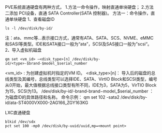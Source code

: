 PVE系统直通硬盘有两种方式，
1.方法一命令操作，映射直通单块硬盘；
2.方法二添加 PCI设备，直通 SATA Controller(SATA 控制器)。
方法一：命令操作，直通单块硬盘
1、查看磁盘ID

    ls -l /dev/disk/by-id/
注：ata、mmc等…表示接口方式，通常有ATA、SATA、SCS、NVME、eMMC和SASI等类型。IDE和SATA接口一般为“ata”，SCSI及SAS接口一般为”scsi“。
2、导入虚拟机磁盘

    qm set <vm_id> –<disk_type>[n] /dev/disk/by-id/<type>-$brand-$model_$serial_number
<vm_id> : 为创建虚拟机时指定的VM ID。
<disk_type>[n]： 导入后的磁盘的总线类型及其编号，总线类型可以选择IDE、SATA、VirtIO Block和SCSI类型，编号从0开始，最大值根据总线接口类型有所不同，IDE为3，SATA为5，VirTIO Block为15，SCSI为13。
/dev/disk/by-id/-brand-brand−model_$serial_number ： 为磁盘ID的具体路径和名称。
命令示例：
    qm set 102 -sata2 /dev/disk/by-id/ata-ST4000VX000-2AG166_ZGY163KG

LXC直通硬盘
```
blkid /dev/sdx
pct set 100 -mp0 /dev/disk/by-uuid/uuid,mp=<mount point>
```
